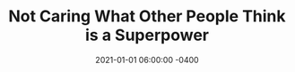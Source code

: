---
date: 2021-01-01 06:00:00 -0400
type: Kindle & Paperback
title: "Not Caring What Other People Think is a Superpower"
description: "Not caring what people think is a superpower that will allow you to get what you want out of life. This book teaches you how to live this way."
image: /assets/images/thumbnails/not-caring.jpg
product_info:
  button_text: Buy on Amazon
  button_url: https://www.amazon.com/Caring-Other-People-Think-Superpower/dp/1542628806/tag=httpedwardc07-20
  price: $10.59
hero:
  hero_type: product
  image: /assets/images/thumbnails/not-caring.jpg
  heading: Not Caring What Other People Think is a Superpower
  text: Not caring what people think is a superpower that will allow you to get what you want out of life. This book teaches you how to live this way.
page_blocks:
  - _id: block_rich_text
    alignment: center
    text_markdown: |
      In my life, I’ve learned many things the hard way.

      In this book I break them down so that you can learn them the easy way and get more out of life. At one point I was stealing food just to eat and spent more time hung over than sober.

      From the streets, to the boxing gym, to the army, the physics lab and 4 years of sobriety, I’ve developed true grit and the fighting mindset. **I teach it all in this book.**

      ## You will learn:

      * The real reason the ability to work hard is so highly valued.
      * How to identify where to invest your emotional energy for the greatest return
      * Why you can't afford to have low standards for anything you do or the company you keep.
      * The greatest source of motivation that's untapped by most.
      * Vital paradigm and mindset shifts that will allow you to get more out of life.
      * The difference between strategy and tactics and how to develop a mindset for both.
      * How to select the best people to have a relationship with and get the most out of it.
---